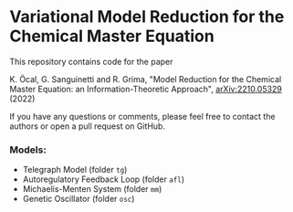 # Variational Model Reduction for the Chemical Master Equation

This repository contains code for the paper

K. Öcal, G. Sanguinetti and R. Grima, "Model Reduction for the Chemical Master Equation: an Information-Theoretic Approach", [arXiv:2210.05329](http://arxiv.org/abs/2210.05329) (2022)

If you have any questions or comments, please feel free to contact the authors or open a pull request on GitHub.

### Models:
- Telegraph Model (folder `tg`)
- Autoregulatory Feedback Loop (folder `afl`)
- Michaelis-Menten System (folder `mm`)
- Genetic Oscillator (folder `osc`)
